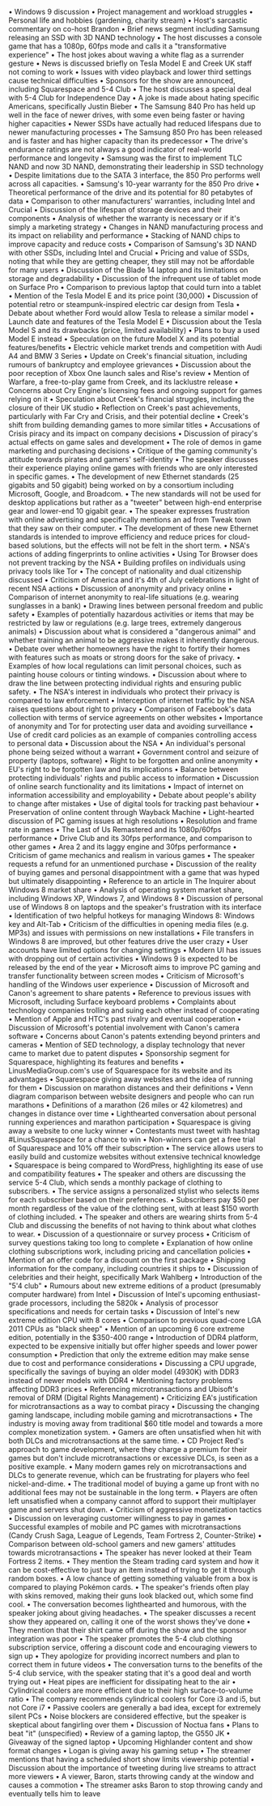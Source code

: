 • Windows 9 discussion
• Project management and workload struggles
• Personal life and hobbies (gardening, charity stream)
• Host's sarcastic commentary on co-host Brandon
• Brief news segment including Samsung releasing an SSD with 3D NAND technology
• The host discusses a console game that has a 1080p, 60fps mode and calls it a "transformative experience"
• The host jokes about waving a white flag as a surrender gesture
• News is discussed briefly on Tesla Model E and Creek UK staff not coming to work
• Issues with video playback and lower third settings cause technical difficulties
• Sponsors for the show are announced, including Squarespace and 5-4 Club
• The host discusses a special deal with 5-4 Club for Independence Day
• A joke is made about hating specific Americans, specifically Justin Bieber
• The Samsung 840 Pro has held up well in the face of newer drives, with some even being faster or having higher capacities
• Newer SSDs have actually had reduced lifespans due to newer manufacturing processes
• The Samsung 850 Pro has been released and is faster and has higher capacity than its predecessor
• The drive's endurance ratings are not always a good indicator of real-world performance and longevity
• Samsung was the first to implement TLC NAND and now 3D NAND, demonstrating their leadership in SSD technology
• Despite limitations due to the SATA 3 interface, the 850 Pro performs well across all capacities.
• Samsung's 10-year warranty for the 850 Pro drive
• Theoretical performance of the drive and its potential for 80 petabytes of data
• Comparison to other manufacturers' warranties, including Intel and Crucial
• Discussion of the lifespan of storage devices and their components
• Analysis of whether the warranty is necessary or if it's simply a marketing strategy
• Changes in NAND manufacturing process and its impact on reliability and performance
• Stacking of NAND chips to improve capacity and reduce costs
• Comparison of Samsung's 3D NAND with other SSDs, including Intel and Crucial
• Pricing and value of SSDs, noting that while they are getting cheaper, they still may not be affordable for many users
• Discussion of the Blade 14 laptop and its limitations on storage and degradability
• Discussion of the infrequent use of tablet mode on Surface Pro
• Comparison to previous laptop that could turn into a tablet
• Mention of the Tesla Model E and its price point (30,000)
• Discussion of potential retro or steampunk-inspired electric car design from Tesla
• Debate about whether Ford would allow Tesla to release a similar model
• Launch date and features of the Tesla Model E
• Discussion about the Tesla Model S and its drawbacks (price, limited availability)
• Plans to buy a used Model E instead
• Speculation on the future Model X and its potential features/benefits
• Electric vehicle market trends and competition with Audi A4 and BMW 3 Series
• Update on Creek's financial situation, including rumours of bankruptcy and employee grievances
• Discussion about the poor reception of Xbox One launch sales and Rise's review
• Mention of Warfare, a free-to-play game from Creek, and its lacklustre release
• Concerns about Cry Engine's licensing fees and ongoing support for games relying on it
• Speculation about Creek's financial struggles, including the closure of their UK studio
• Reflection on Creek's past achievements, particularly with Far Cry and Crisis, and their potential decline
• Creek's shift from building demanding games to more similar titles
• Accusations of Crisis piracy and its impact on company decisions
• Discussion of piracy's actual effects on game sales and development
• The role of demos in game marketing and purchasing decisions
• Critique of the gaming community's attitude towards pirates and gamers' self-identity
• The speaker discusses their experience playing online games with friends who are only interested in specific games.
• The development of new Ethernet standards (25 gigabits and 50 gigabit) being worked on by a consortium including Microsoft, Google, and Broadcom.
• The new standards will not be used for desktop applications but rather as a "tweeter" between high-end enterprise gear and lower-end 10 gigabit gear.
• The speaker expresses frustration with online advertising and specifically mentions an ad from Tweak town that they saw on their computer.
• The development of these new Ethernet standards is intended to improve efficiency and reduce prices for cloud-based solutions, but the effects will not be felt in the short term.
• NSA's actions of adding fingerprints to online activities
• Using Tor Browser does not prevent tracking by the NSA
• Building profiles on individuals using privacy tools like Tor
• The concept of nationality and dual citizenship discussed
• Criticism of America and it's 4th of July celebrations in light of recent NSA actions
• Discussion of anonymity and privacy online
• Comparison of internet anonymity to real-life situations (e.g. wearing sunglasses in a bank)
• Drawing lines between personal freedom and public safety
• Examples of potentially hazardous activities or items that may be restricted by law or regulations (e.g. large trees, extremely dangerous animals)
• Discussion about what is considered a "dangerous animal" and whether training an animal to be aggressive makes it inherently dangerous.
• Debate over whether homeowners have the right to fortify their homes with features such as moats or strong doors for the sake of privacy.
• Examples of how local regulations can limit personal choices, such as painting house colours or tinting windows.
• Discussion about where to draw the line between protecting individual rights and ensuring public safety.
• The NSA's interest in individuals who protect their privacy is compared to law enforcement
• Interception of internet traffic by the NSA raises questions about right to privacy
• Comparison of Facebook's data collection with terms of service agreements on other websites
• Importance of anonymity and Tor for protecting user data and avoiding surveillance
• Use of credit card policies as an example of companies controlling access to personal data
• Discussion about the NSA
• An individual's personal phone being seized without a warrant
• Government control and seizure of property (laptops, software)
• Right to be forgotten and online anonymity
• EU's right to be forgotten law and its implications
• Balance between protecting individuals' rights and public access to information
• Discussion of online search functionality and its limitations
• Impact of internet on information accessibility and employability
• Debate about people's ability to change after mistakes
• Use of digital tools for tracking past behaviour
• Preservation of online content through Wayback Machine
• Light-hearted discussion of PC gaming issues at high resolutions
• Resolution and frame rate in games
• The Last of Us Remastered and its 1080p/60fps performance
• Drive Club and its 30fps performance, and comparison to other games
• Area 2 and its laggy engine and 30fps performance
• Criticism of game mechanics and realism in various games
• The speaker requests a refund for an unmentioned purchase
• Discussion of the reality of buying games and personal disappointment with a game that was hyped but ultimately disappointing
• Reference to an article in The Inquirer about Windows 8 market share
• Analysis of operating system market share, including Windows XP, Windows 7, and Windows 8
• Discussion of personal use of Windows 8 on laptops and the speaker's frustration with its interface
• Identification of two helpful hotkeys for managing Windows 8: Windows key and Alt-Tab
• Criticism of the difficulties in opening media files (e.g. MP3s) and issues with permissions on new installations
• File transfers in Windows 8 are improved, but other features drive the user crazy
• User accounts have limited options for changing settings
• Modern UI has issues with dropping out of certain activities
• Windows 9 is expected to be released by the end of the year
• Microsoft aims to improve PC gaming and transfer functionality between screen modes
• Criticism of Microsoft's handling of the Windows user experience
• Discussion of Microsoft and Canon's agreement to share patents
• Reference to previous issues with Microsoft, including Surface keyboard problems
• Complaints about technology companies trolling and suing each other instead of cooperating
• Mention of Apple and HTC's past rivalry and eventual cooperation
• Discussion of Microsoft's potential involvement with Canon's camera software
• Concerns about Canon's patents extending beyond printers and cameras
• Mention of SED technology, a display technology that never came to market due to patent disputes
• Sponsorship segment for Squarespace, highlighting its features and benefits
• LinusMediaGroup.com's use of Squarespace for its website and its advantages
• Squarespace giving away websites and the idea of running for them
• Discussion on marathon distances and their definitions
• Venn diagram comparison between website designers and people who can run marathons
• Definitions of a marathon (26 miles or 42 kilometres) and changes in distance over time
• Lighthearted conversation about personal running experiences and marathon participation
• Squarespace is giving away a website to one lucky winner
• Contestants must tweet with hashtag #LinusSquarespace for a chance to win
• Non-winners can get a free trial of Squarespace and 10% off their subscription
• The service allows users to easily build and customize websites without extensive technical knowledge
• Squarespace is being compared to WordPress, highlighting its ease of use and compatibility features
• The speaker and others are discussing the service 5-4 Club, which sends a monthly package of clothing to subscribers.
• The service assigns a personalized stylist who selects items for each subscriber based on their preferences.
• Subscribers pay $50 per month regardless of the value of the clothing sent, with at least $150 worth of clothing included.
• The speaker and others are wearing shirts from 5-4 Club and discussing the benefits of not having to think about what clothes to wear.
• Discussion of a questionnaire or survey process
• Criticism of survey questions taking too long to complete
• Explanation of how online clothing subscriptions work, including pricing and cancellation policies
• Mention of an offer code for a discount on the first package
• Shipping information for the company, including countries it ships to
• Discussion of celebrities and their height, specifically Mark Wahlberg
• Introduction of the "5'4 club"
• Rumours about new extreme editions of a product (presumably computer hardware) from Intel
• Discussion of Intel's upcoming enthusiast-grade processors, including the 5820k
• Analysis of processor specifications and needs for certain tasks
• Discussion of Intel's new extreme edition CPU with 8 cores
• Comparison to previous quad-core LGA 2011 CPUs as "black sheep"
• Mention of an upcoming 6 core extreme edition, potentially in the $350-400 range
• Introduction of DDR4 platform, expected to be expensive initially but offer higher speeds and lower power consumption
• Prediction that only the extreme edition may make sense due to cost and performance considerations
• Discussing a CPU upgrade, specifically the savings of buying an older model (4930K) with DDR3 instead of newer models with DDR4
• Mentioning factory problems affecting DDR3 prices
• Referencing microtransactions and Ubisoft's removal of DRM (Digital Rights Management)
• Criticizing EA's justification for microtransactions as a way to combat piracy
• Discussing the changing gaming landscape, including mobile gaming and microtransactions
• The industry is moving away from traditional $60 title model and towards a more complex monetization system.
• Gamers are often unsatisfied when hit with both DLCs and microtransactions at the same time.
• CD Project Red's approach to game development, where they charge a premium for their games but don't include microtransactions or excessive DLCs, is seen as a positive example.
• Many modern games rely on microtransactions and DLCs to generate revenue, which can be frustrating for players who feel nickel-and-dime.
• The traditional model of buying a game up front with no additional fees may not be sustainable in the long term.
• Players are often left unsatisfied when a company cannot afford to support their multiplayer game and servers shut down.
• Criticism of aggressive monetization tactics
• Discussion on leveraging customer willingness to pay in games
• Successful examples of mobile and PC games with microtransactions (Candy Crush Saga, League of Legends, Team Fortress 2, Counter-Strike)
• Comparison between old-school gamers and new gamers' attitudes towards microtransactions
• The speaker has never looked at their Team Fortress 2 items.
• They mention the Steam trading card system and how it can be cost-effective to just buy an item instead of trying to get it through random boxes.
• A low chance of getting something valuable from a box is compared to playing Pokémon cards.
• The speaker's friends often play with skins removed, making their guns look blacked out, which some find cool.
• The conversation becomes lighthearted and humorous, with the speaker joking about giving headaches.
• The speaker discusses a recent show they appeared on, calling it one of the worst shows they've done
• They mention that their shirt came off during the show and the sponsor integration was poor
• The speaker promotes the 5-4 club clothing subscription service, offering a discount code and encouraging viewers to sign up
• They apologize for providing incorrect numbers and plan to correct them in future videos
• The conversation turns to the benefits of the 5-4 club service, with the speaker stating that it's a good deal and worth trying out
• Heat pipes are inefficient for dissipating heat to the air
• Cylindrical coolers are more efficient due to their high surface-to-volume ratio
• The company recommends cylindrical coolers for Core i3 and i5, but not Core i7
• Passive coolers are generally a bad idea, except for extremely silent PCs
• Noise blockers are considered effective, but the speaker is skeptical about fangirling over them
• Discussion of Noctua fans
• Plans to beat "it" (unspecified)
• Review of a gaming laptop, the G550 JK
• Giveaway of the signed laptop
• Upcoming Highlander content and show format changes
• Logan is giving away his gaming setup
• The streamer mentions that having a scheduled short show limits viewership potential
• Discussion about the importance of tweeting during live streams to attract more viewers
• A viewer, Baron, starts throwing candy at the window and causes a commotion
• The streamer asks Baron to stop throwing candy and eventually tells him to leave